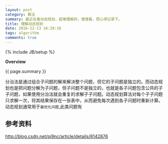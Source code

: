 ```yaml
---
layout: post
category: 算法
summary: 最近在看动态规划，挺难理解的，慢慢看，把心得记录下。
title: 理解动态规划
date: 2016-12-13 16:29:16
tags: algorithm
comments: true
---
```

{% include JB/setup %}


**Overview**

{{ page.summary }}



分治法是通过组合子问题的解来解决整个问题，但它的子问题是独立的。而动态规划也是把问题分解为子问题，但子问题不是独立的，也就是各子问题包含公共的子子问题，如果使用分治法就会重复的求解子子问题。动态规划算法对每个子子问题只求解一次，将其结果保存在一张表中，从而避免每次遇到各子问题时重新计算。动态规划通常用于`最优化问题`,此类问题有

## 参考资料 ##

http://blog.csdn.net/pi9nc/article/details/8142876

